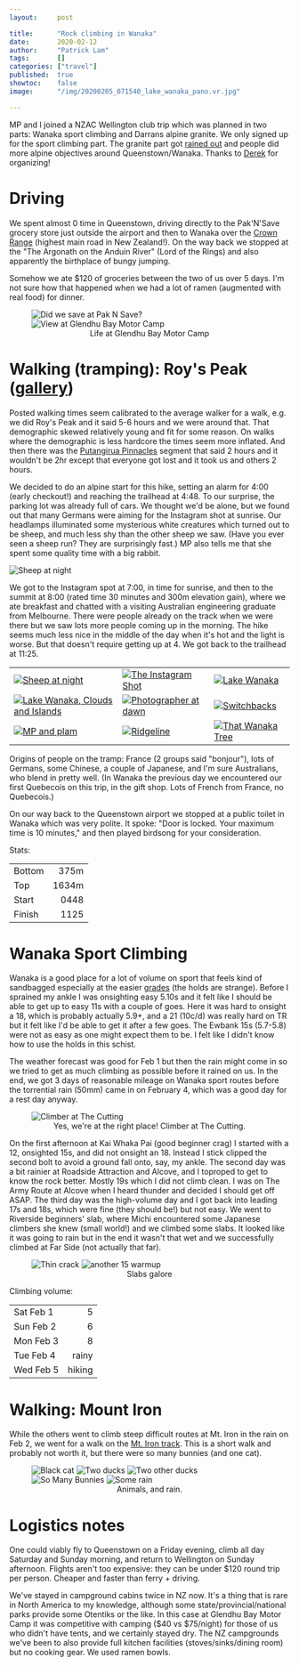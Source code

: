 ```yaml
---
layout:     post

title:      "Rock climbing in Wanaka"
date:       2020-02-12
author:     "Patrick Lam"
tags:       []
categories: ["travel"]
published:  true
showtoc:    false
image:      "/img/20200205_071540_lake_wanaka_pano.vr.jpg"

---
```


MP and I joined a NZAC Wellington club trip which was planned in two parts: Wanaka sport climbing and Darrans alpine granite. We only signed up for the sport climbing part. The granite part got <a href="https://www.stuff.co.nz/travel/destinations/nz/119370864/fiordland-still-open-for-visitors-after-days-of-damaging-rainfall">rained out</a> and people did more alpine objectives around Queenstown/Wanaka. Thanks to <a href="https://dirtbagdispatches.com/about/">Derek</a> for organizing!

# Driving

We spent almost 0 time in Queenstown, driving directly to the Pak'N'Save grocery store just outside the airport and then to Wanaka over the <a href="https://www.newzealand.com/au/feature/the-crown-range/">Crown Range</a> (highest main road in New Zealand!). On the way back we stopped at the "The Argonath on the Anduin River" (Lord of the Rings) and also apparently the birthplace of bungy jumping.

Somehow we ate $120 of groceries between the two of us over 5 days. I'm not sure how that happened when we had a lot of ramen (augmented with real food) for dinner.

<figure>
<img src="/img/20200212-wanaka/20200201_205702_pak_n_save.jpg" alt="Did we save at Pak N Save?">
<img src="/img/20200212-wanaka/20200201_210828_glendhu_bay.jpg" alt="View at Glendhu Bay Motor Camp">
<figcaption style="text-align:center">Life at Glendhu Bay Motor Camp</figcaption>
</figure>


# Walking (tramping): Roy's Peak (<a href="https://gallery.patricklam.ca/index.php?/category/1212">gallery</a>)

Posted walking times seem calibrated to the average walker for a walk, e.g. we did Roy's Peak and it said 5-6 hours and we were around that. That demographic skewed relatively young and fit for some reason. On walks where the demographic is less hardcore the times seem more inflated. And then there was the <a href="https://www.doc.govt.nz/parks-and-recreation/places-to-go/wairarapa/places/putangirua-pinnacles-scenic-reserve/things-to-do/pinnacles-track/">Putangirua Pinnacles</a> segment that said 2 hours and it wouldn't be 2hr except that everyone got lost and it took us and others 2 hours.

We decided to do an alpine start for this hike, setting an alarm for 4:00 (early checkout!) and reaching the trailhead at 4:48. To our surprise, the parking lot was already full of cars. We thought we'd be alone, but we found out that many Germans were aiming for the Instagram shot at sunrise. Our headlamps illuminated some mysterious white creatures which turned out to be sheep, and much less shy than the other sheep we saw. (Have you ever seen a sheep run? They are surprisingly fast.) MP also tells me that she spent some quality time with a big rabbit.

<img alt="Sheep at night" src="https://gallery.patricklam.ca/i.php?/galleries/200205-roys-peak/02163_sheep-2s.JPG">

We got to the Instagram spot at 7:00, in time for sunrise, and then to the summit at 8:00 (rated time 30 minutes and 300m elevation gain), where we ate breakfast and chatted with a visiting Australian engineering graduate from Melbourne. There were people already on the track when we were there but we saw lots more people coming up in the morning. The hike seems much less nice in the middle of the day when it's hot and the light is worse. But that doesn't require getting up at 4. We got back to the trailhead at 11:25.

<table>
<tr>
 <td><a href="https://gallery.patricklam.ca/picture.php?/8389/category/1212"><img alt="Sheep at night" src="https://gallery.patricklam.ca/i.php?/galleries/200205-roys-peak/02228_coming_along_trail_at_sunrise-2s.JPG"></a></td>
 <td><a href="https://gallery.patricklam.ca/picture.php?/8408/category/1212"><img alt="The Instagram Shot" src="https://gallery.patricklam.ca/i.php?/galleries/200205-roys-peak/02262_ig_shot_two-2s.JPG"></a></td>
 <td><a href="https://gallery.patricklam.ca/picture.php?/8404/category/1212"><img alt="Lake Wanaka" src="https://gallery.patricklam.ca/i.php?/galleries/200205-roys-peak/02248_lake_wanaka_paddies-2s.JPG"></a></td>
</tr>
<tr>
 <td><a href="https://gallery.patricklam.ca/picture.php?/8403/category/1212"><img alt="Lake Wanaka, Clouds and Islands" src="https://gallery.patricklam.ca/i.php?/galleries/200205-roys-peak/02243_lake_wanaka_islands_and_clouds-2s.JPG"></a></td>
 <td><a href="https://gallery.patricklam.ca/picture.php?/8453/category/1212"><img alt="Photographer at dawn" src="https://gallery.patricklam.ca/i.php?/galleries/200205-roys-peak/20200205_071302_photographer_at_dawn-2s.jpg"></a></td>
 <td><a href="https://gallery.patricklam.ca/picture.php?/8422/category/1212"><img alt="Switchbacks" src="https://gallery.patricklam.ca/i.php?/galleries/200205-roys-peak/02327_switchbacks_above_lake_wanaka-2s.JPG"></a></td>
</tr>
<tr>
 <td><a href="https://gallery.patricklam.ca/picture.php?/8416/category/1212"><img alt="MP and plam" src="https://gallery.patricklam.ca/_data/i/galleries/200205-roys-peak/02312_mp_and_plam-2s.JPG"></a></td>
 <td><a href="https://gallery.patricklam.ca/picture.php?/8431/category/1212"><img alt="Ridgeline" src="https://gallery.patricklam.ca/i.php?/galleries/200205-roys-peak/02364_ridges-2s.JPG"></a></td>
 <td><a href="https://gallery.patricklam.ca/picture.php?/8439/category/1212"><img alt="That Wanaka Tree" src="https://gallery.patricklam.ca/i.php?/galleries/200205-roys-peak/02405_that_wanaka_tree-2s.JPG"></a></td>
</tr>
</table>

Origins of people on the tramp: France (2 groups said "bonjour"), lots of Germans, some Chinese, a couple of Japanese, and I'm sure Australians, who blend in pretty well. (In Wanaka the previous day we encountered our first Quebecois on this trip, in the gift shop. Lots of French from France, no Quebecois.)

On our way back to the Queenstown airport we stopped at a public toilet in Wanaka which was very polite. It spoke: "Door is locked. Your maximum time is 10 minutes," and then played birdsong for your consideration. 

Stats:

<style>
    th {
        display: none;
    }
</style>

|  |  |
| --- | ---:| 
| Bottom | 375m |
| Top    | 1634m |
| Start  | 0448  |
| Finish | 1125  |

# Wanaka Sport Climbing

Wanaka is a good place for a lot of volume on sport that feels kind of
sandbagged especially at the easier <a
href="https://www.mec.ca/en/explore/climbing-grade-conversion">grades</a>
(the holds are strange). Before I sprained my ankle I was onsighting
easy 5.10s and it felt like I should be able to get up to easy 11s
with a couple of goes. Here it was hard to onsight a 18, which is probably
actually 5.9+, and a 21 (10c/d) was really hard on TR but it felt like I'd
be able to get it after a few goes. The Ewbank 15s (5.7-5.8) were not
as easy as one might expect them to be. I felt like I didn't know how to
use the holds in this schist.

The weather forecast was good for Feb 1 but then the rain might come
in so we tried to get as much climbing as possible before it rained on
us. In the end, we got 3 days of reasonable mileage on Wanaka sport
routes before the torrential rain (50mm) came in on February 4, which
was a good day for a rest day anyway.

<figure>
<img src="/img/20200212-wanaka/00252_climber_at_the_cutting.JPG" alt="Climber at The Cutting">
<figcaption style="text-align:center">Yes, we're at the right place! Climber at The Cutting.</figcaption>
</figure>

On the first afternoon at Kai Whaka Pai (good beginner crag) I started
with a 12, onsighted 15s, and did not onsight an 18. Instead I stick
clipped the second bolt to avoid a ground fall onto, say, my
ankle. The second day was a bit rainier at Roadside Attraction and
Alcove, and I toproped to get to know the rock better. Mostly 19s
which I did not climb clean. I was on The Army Route at Alcove when I
heard thunder and decided I should get off ASAP. The third day was the
high-volume day and I got back into leading 17s and 18s, which were
fine (they should be!)  but not easy. We went to Riverside beginners'
slab, where Michi encountered some Japanese climbers she knew (small
world!) and we climbed some slabs. It looked like it was going to rain
but in the end it wasn't that wet and we successfully climbed at Far
Side (not actually that far).


<figure>
<img src="/img/20200212-wanaka/20200201_181328_slabby.jpg" alt="Thin crack">
<img src="/img/20200212-wanaka/20200203_104407_riverside_beginners_slab.jpg" alt="another 15 warmup">
<figcaption style="text-align:center">Slabs galore</figcaption>
</figure>

Climbing volume:

|  |  |
| --- | ---:| 
| Sat Feb 1 | 5 |
| Sun Feb 2 | 6 |
| Mon Feb 3 | 8 |
| Tue Feb 4 | rainy |
| Wed Feb 5 | hiking |

# Walking: Mount Iron

While the others went to climb steep difficult routes at Mt. Iron in
the rain on Feb 2, we went for a walk on the <a
href="https://www.doc.govt.nz/parks-and-recreation/places-to-go/otago/places/wanaka-area/things-to-do/mount-iron-track/">Mt. Iron
track</a>. This is a short walk and probably not worth it, but there
were so many bunnies (and one cat).

<figure>
<img src="/img/20200212-wanaka/000310_black_cat.JPG" alt="Black cat">
<img src="/img/20200212-wanaka/00263_two_ducks.JPG" alt="Two ducks">
<img src="/img/20200212-wanaka/02083_two_other_ducks.JPG" alt="Two other ducks">
<img src="/img/20200212-wanaka/00331_so_many_bunnies.JPG" alt="So Many Bunnies">
<img src="/img/20200212-wanaka/02116_rain_across_the_lake.JPG" alt="Some rain">
<figcaption style="text-align:center">Animals, and rain.</figcaption>
</figure>

# Logistics notes

One could viably fly to Queenstown on a Friday evening, climb all day
Saturday and Sunday morning, and return to Wellington on Sunday
afternoon. Flights aren't too expensive: they can be under $120 round
trip per person. Cheaper and faster than ferry + driving.

We've stayed in campground cabins twice in NZ now. It's a thing that
is rare in North America to my knowledge, although some
state/provincial/national parks provide some Otentiks or the like. In
this case at Glendhu Bay Motor Camp it was competitive with camping
($40 vs $75/night) for those of us who didn't have tents, and we
certainly stayed dry. The NZ campgrounds we've been to also provide
full kitchen facilities (stoves/sinks/dining room) but no cooking gear. We used
ramen bowls.


